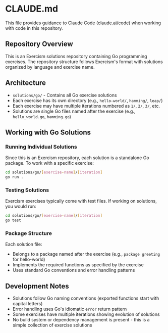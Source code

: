 # CLAUDE.md

This file provides guidance to Claude Code (claude.ai/code) when working with code in this repository.

## Repository Overview

This is an Exercism solutions repository containing Go programming exercises. The repository structure follows Exercism's format with solutions organized by language and exercise name.

## Architecture

- `solutions/go/` - Contains all Go exercise solutions
- Each exercise has its own directory (e.g., `hello-world/`, `hamming/`, `leap/`)
- Each exercise may have multiple iterations numbered as `1/`, `2/`, `3/`, etc.
- Solutions are single Go files named after the exercise (e.g., `hello_world.go`, `hamming.go`)

## Working with Go Solutions

### Running Individual Solutions
Since this is an Exercism repository, each solution is a standalone Go package. To work with a specific exercise:

```bash
cd solutions/go/[exercise-name]/[iteration]
go run .
```

### Testing Solutions
Exercism exercises typically come with test files. If working on solutions, you would run:

```bash
cd solutions/go/[exercise-name]/[iteration]
go test
```

### Package Structure
Each solution file:
- Belongs to a package named after the exercise (e.g., `package greeting` for hello-world)
- Implements the required functions as specified by the exercise
- Uses standard Go conventions and error handling patterns

## Development Notes

- Solutions follow Go naming conventions (exported functions start with capital letters)
- Error handling uses Go's idiomatic `error` return pattern
- Some exercises have multiple iterations showing evolution of solutions
- No build system or dependency management is present - this is a simple collection of exercise solutions